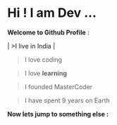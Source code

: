 # Hi ! I am Dev ...

**Welcome to Github Profile** : 

 | >I live in India |

  >I love coding

  >I love **learning**

  >I founded MasterCoder


  >I have spent 9 years on Earth



**Now lets jump to something else :**


